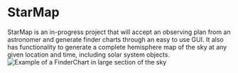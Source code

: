 # StarMap
StarMap is an in-progress project that will accept an observing plan from an astronomer and generate finder charts through an easy to use GUI. 
It also has functionality to generate a complete hemisphere map of the sky at any given location and time, including solar system objects.
![Example of a FinderChart in large section of the sky](SquartChart1.png)
